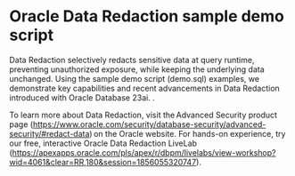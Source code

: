 # Oracle Data Redaction sample demo script
 Data Redaction selectively redacts sensitive data at query runtime, preventing unauthorized exposure, while keeping the underlying data unchanged. Using the sample demo script (demo.sql) examples, we demonstrate key capabilities and recent advancements in Data Redaction introduced with Oracle Database 23ai. . 

To learn more about Data Redaction, visit the Advanced Security product page (https://www.oracle.com/security/database-security/advanced-security/#redact-data) on the Oracle website. For hands-on experience, try our free, interactive Oracle Data Redaction LiveLab (https://apexapps.oracle.com/pls/apex/r/dbpm/livelabs/view-workshop?wid=4061&clear=RR,180&session=1856055320747). 

